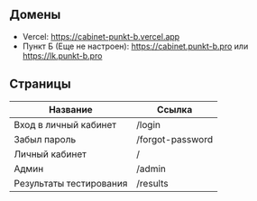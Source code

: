 ## Домены

- Vercel: https://cabinet-punkt-b.vercel.app
- Пункт Б (Еще не настроен): https://cabinet.punkt-b.pro или https://lk.punkt-b.pro

## Страницы
| Название | Ссылка |
|--------------------------|------------------|
| Вход в личный кабинет    | /login           |
| Забыл пароль             | /forgot-password |
| Личный кабинет           | /                |
| Админ                    | /admin           |
| Результаты тестирования  | /results         |
